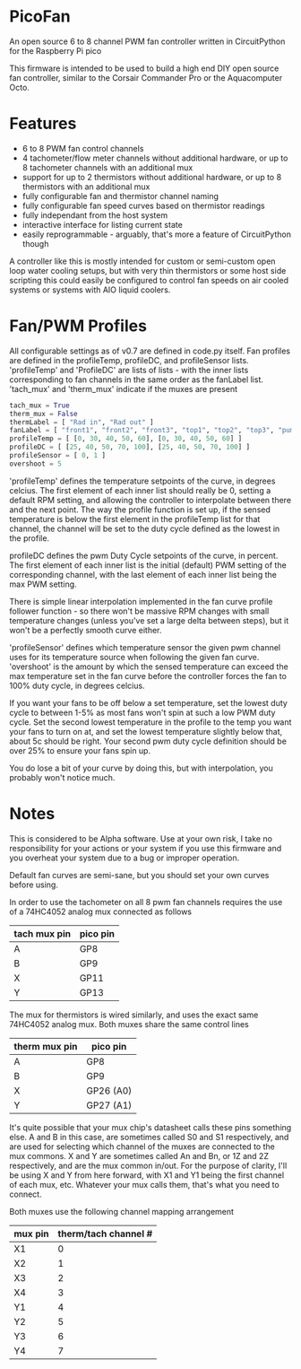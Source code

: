 # PicoFan
An open source 6 to 8 channel PWM fan controller written in CircuitPython for the Raspberry Pi pico

This firmware is intended to be used to build a high end DIY open source fan controller, similar to the Corsair Commander Pro or the Aquacomputer Octo.

# Features
- 6 to 8 PWM fan control channels
- 4 tachometer/flow meter channels without additional hardware, or up to 8 tachometer channels with an additional mux
- support for up to 2 thermistors without additional hardware, or up to 8 thermistors with an additional mux
- fully configurable fan and thermistor channel naming
- fully configurable fan speed curves based on thermistor readings
- fully independant from the host system
- interactive interface for listing current state
- easily reprogrammable - arguably, that's more a feature of CircuitPython though

A controller like this is mostly intended for custom or semi-custom open loop water cooling setups, but with very thin thermistors or some host side scripting this could easily be configured to control fan speeds on air cooled systems or systems with AIO liquid coolers.

# Fan/PWM Profiles
All configurable settings as of v0.7 are defined in code.py itself. 
Fan profiles are defined in the profileTemp, profileDC, and profileSensor lists.
'profileTemp' and 'ProfileDC' are lists of lists - with the inner lists corresponding to fan channels in the same order as the fanLabel list.
'tach_mux' and 'therm_mux' indicate if the muxes are present

```python
tach_mux = True
therm_mux = False
thermLabel = [ "Rad in", "Rad out" ]
fanLabel = [ "front1", "front2", "front3", "top1", "top2", "top3", "pump1", "pump2" ]
profileTemp = [ [0, 30, 40, 50, 60], [0, 30, 40, 50, 60] ]
profileDC = [ [25, 40, 50, 70, 100], [25, 40, 50, 70, 100] ]
profileSensor = [ 0, 1 ]
overshoot = 5
```

'profileTemp' defines the temperature setpoints of the curve, in degrees celcius.
The first element of each inner list should really be 0, setting a default RPM setting, and allowing the controller to interpolate between there and the next point. The way the profile function is set up, if the sensed temperature is below the first element in the profileTemp list for that channel, the channel will be set to the duty cycle defined as the lowest in the profile. 

profileDC defines the pwm Duty Cycle setpoints of the curve, in percent. 
The first element of each inner list is the initial (default) PWM setting of the corresponding channel, with the last element of each inner list being the max PWM setting.

There is simple linear interpolation implemented in the fan curve profile follower function - so there won't be massive RPM changes with small temperature changes (unless you've set a large delta between steps), but it won't be a perfectly smooth curve either.

'profileSensor' defines which temperature sensor the given pwm channel uses for its temperature source when following the given fan curve.
'overshoot' is the amount by which the sensed temperature can exceed the max temperature set in the fan curve before the controller forces the fan to 100% duty cycle, in degrees celcius.

If you want your fans to be off below a set temperature, set the lowest duty cycle to between 1-5% as most fans won't spin at such a low PWM duty cycle. Set the second lowest temperature in the profile to the temp you want your fans to turn on at, and set the lowest temperature slightly below that, about 5c should be right. Your second pwm duty cycle definition should be over 25% to ensure your fans spin up. 

You do lose a bit of your curve by doing this, but with interpolation, you probably won't notice much.

# Notes
This is considered to be Alpha software. Use at your own risk, I take no responsibility for your actions or your system if you use this firmware and you overheat your system due to a bug or improper operation. 

Default fan curves are semi-sane, but you should set your own curves before using.

In order to use the tachometer on all 8 pwm fan channels requires the use of a 74HC4052 analog mux connected as follows

| tach mux pin | pico pin |
|---------|----------|
|    A    |    GP8   |
|    B    |    GP9   |
|    X    |    GP11  |
|    Y    |    GP13  |

The mux for thermistors is wired similarly, and uses the exact same 74HC4052 analog mux. Both muxes share the same control lines

| therm mux pin | pico pin |
|---------|----------------|
|    A    |    GP8         |
|    B    |    GP9         |
|    X    |    GP26 (A0)   |
|    Y    |    GP27 (A1)   |

It's quite possible that your mux chip's datasheet calls these pins something else. 
A and B in this case, are sometimes called S0 and S1 respectively, and are used for selecting which channel of the muxes are connected to the mux commons.
X and Y are sometimes called An and Bn, or 1Z and 2Z respectively, and are the mux common in/out. 
For the purpose of clarity, I'll be using X and Y from here forward, with X1 and Y1 being the first channel of each mux, etc. 
Whatever your mux calls them, that's what you need to connect.

Both muxes use the following channel mapping arrangement

| mux pin | therm/tach channel # |
|---------|----------------------|
|  X1     |         0            |
|  X2     |         1            |
|  X3     |         2            |
|  X4     |         3            |
|  Y1     |         4            |
|  Y2     |         5            |
|  Y3     |         6            |
|  Y4     |         7            |
